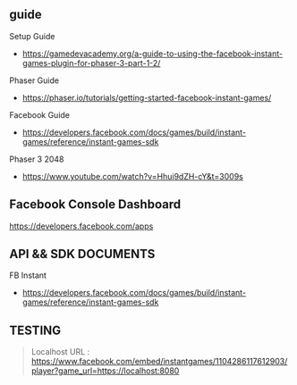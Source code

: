 ## guide

Setup Guide

- https://gamedevacademy.org/a-guide-to-using-the-facebook-instant-games-plugin-for-phaser-3-part-1-2/

Phaser Guide

- https://phaser.io/tutorials/getting-started-facebook-instant-games/

Facebook Guide

- https://developers.facebook.com/docs/games/build/instant-games/reference/instant-games-sdk

Phaser 3 2048

- https://www.youtube.com/watch?v=Hhui9dZH-cY&t=3009s

## Facebook Console Dashboard

https://developers.facebook.com/apps

## API && SDK DOCUMENTS

FB Instant

- https://developers.facebook.com/docs/games/build/instant-games/reference/instant-games-sdk

## TESTING

> Localhost URL : https://www.facebook.com/embed/instantgames/1104286117612903/player?game_url=https://localhost:8080
